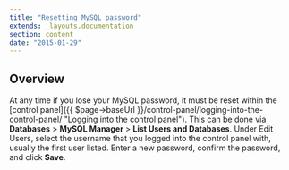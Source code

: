 ```yaml
---
title: "Resetting MySQL password"
extends: _layouts.documentation
section: content
date: "2015-01-29"
---
```


## Overview

At any time if you lose your MySQL password, it must be reset within the [control panel]({{ $page->baseUrl }}/control-panel/logging-into-the-control-panel/ "Logging into the control panel"). This can be done via **Databases** > **MySQL Manager** > **List Users and Databases**. Under Edit Users, select the username that you logged into the control panel with, usually the first user listed. Enter a new password, confirm the password, and click **Save**.
